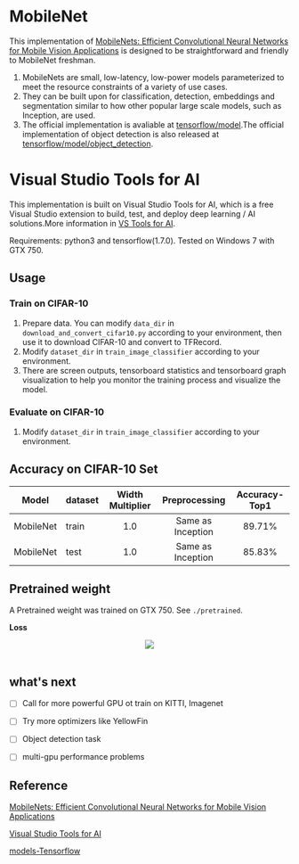 # MobileNet

This implementation of [MobileNets: Efficient Convolutional Neural Networks for Mobile Vision Applications](https://arxiv.org/abs/1704.04861) is designed to be straightforward and friendly to MobileNet freshman. 

1. MobileNets are small, low-latency, low-power models parameterized to meet the resource constraints of a variety of use cases. 
2. They can be built upon for classification, detection, embeddings and segmentation similar to how other popular large scale models, such as Inception, are used.
3. The official implementation is avaliable at [tensorflow/model](https://github.com/tensorflow/models/blob/master/research/slim/nets/mobilenet_v1.md).The official implementation of object detection is also released at [tensorflow/model/object_detection](https://github.com/tensorflow/models/tree/master/research/object_detection).

# Visual Studio Tools for AI 
This implementation is built on Visual Studio Tools for AI, which is a free Visual Studio extension to build, test, and deploy deep learning / AI solutions.More information in [VS Tools for AI](https://github.com/Microsoft/vs-tools-for-ai).

Requirements: python3 and tensorflow(1.7.0). Tested on Windows 7 with GTX 750. 


## Usage

### Train on CIFAR-10

1. Prepare data. You can modify ```data_dir``` in ```download_and_convert_cifar10.py``` according to your environment, then use it to download CIFAR-10 and convert to TFRecord.
2. Modify ```dataset_dir``` in ```train_image_classifier``` according to your environment.
3. There are screen outputs, tensorboard statistics and tensorboard graph visualization to help you monitor the training process and visualize the model.

### Evaluate on CIFAR-10
1. Modify ```dataset_dir``` in ```train_image_classifier``` according to your environment.

## Accuracy on CIFAR-10 Set

| Model | dataset | Width Multiplier |Preprocessing  | Accuracy-Top1 |
|--------|:--------|:---------:|:------:|:------:|
| MobileNet |train|1.0| Same as Inception | 89.71% |
| MobileNet |test |1.0| Same as Inception | 85.83% |

## Pretrained weight 
A Pretrained weight was trained on GTX 750.
See ```./pretrained```.

**Loss**
<div align="center">
<img src="https://github.com/SugarMasuo/MobileNet-on-tensorflow/blob/master/result/loss.png"><br><br>
</div>



## what's next
- [ ] Call for more powerful GPU ot train on KITTI, Imagenet
- [ ] Try more optimizers like YellowFin
- [ ] Object detection task
- [ ] multi-gpu performance problems



## Reference
[MobileNets: Efficient Convolutional Neural Networks for Mobile Vision Applications](https://arxiv.org/abs/1704.04861)

[Visual Studio Tools for AI](https://github.com/Microsoft/vs-tools-for-ai)

[models-Tensorflow](https://github.com/tensorflow/models/tree/master/research)
